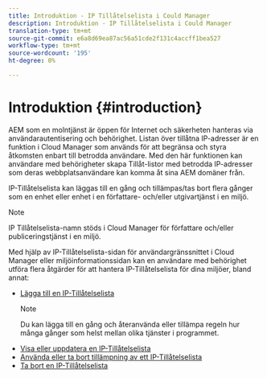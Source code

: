 ```yaml
---
title: Introduktion - IP Tillåtelselista i Could Manager
description: Introduktion - IP Tillåtelselista i Could Manager
translation-type: tm+mt
source-git-commit: e6a8d69ea87ac56a51cde2f131c4accff1bea527
workflow-type: tm+mt
source-wordcount: '195'
ht-degree: 0%

---
```



# Introduktion {#introduction}

AEM som en molntjänst är öppen för Internet och säkerheten hanteras via användarautentisering och behörighet. Listan över tillåtna IP-adresser är en funktion i Cloud Manager som används för att begränsa och styra åtkomsten enbart till betrodda användare. Med den här funktionen kan användare med behörigheter skapa Tillåt-listor med betrodda IP-adresser som deras webbplatsanvändare kan komma åt sina AEM domäner från.

IP-Tillåtelselista kan läggas till en gång och tillämpas/tas bort flera gånger som en enhet eller enhet i en författare- och/eller utgivartjänst i en miljö.

>[!NOTE]
>IP Tillåtelselista-namn stöds i Cloud Manager för författare och/eller publiceringstjänst i en miljö.

Med hjälp av IP-Tillåtelselista-sidan för användargränssnittet i Cloud Manager eller miljöinformationssidan kan en användare med behörighet utföra flera åtgärder för att hantera IP-Tillåtelselista för dina miljöer, bland annat:

* [Lägga till en IP-Tillåtelselista](/help/implementing/cloud-manager/ip-allow-lists/add-ip-allow-lists.md)
   >[!NOTE]
   > Du kan lägga till en gång och återanvända eller tillämpa regeln hur många gånger som helst mellan olika tjänster i programmet.
* [Visa eller uppdatera en IP-Tillåtelselista](/help/implementing/cloud-manager/ip-allow-lists/view-update-ip-allow-list.md)
* [Använda eller ta bort tillämpning av ett IP-Tillåtelselista](/help/implementing/cloud-manager/ip-allow-lists/apply-allow-list.md)
* [Ta bort en IP-Tillåtelselista](/help/implementing/cloud-manager/ip-allow-lists/delete-ip-allow-list.md)